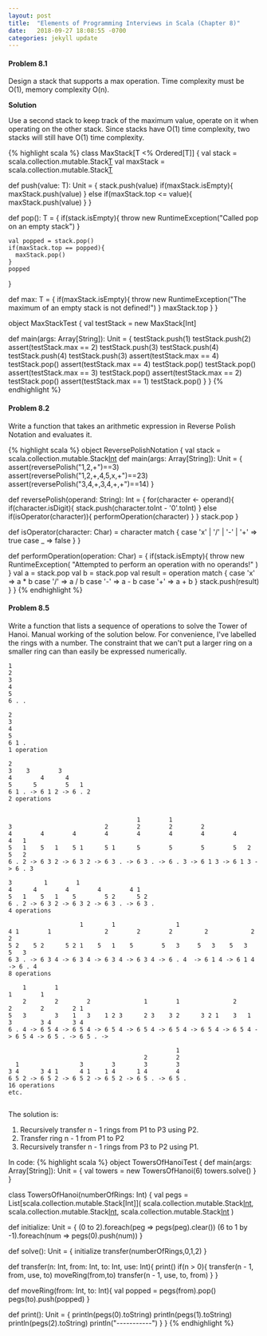 ```yaml
---
layout: post
title:  "Elements of Programming Interviews in Scala (Chapter 8)"
date:   2018-09-27 18:08:55 -0700
categories: jekyll update
---
```


#### Problem 8.1
Design a stack that supports a max operation. Time complexity must be O(1), memory complexity O(n).

**Solution**

Use a second stack to keep track of the maximum value, operate on it when operating on the other stack. Since stacks have O(1) time complexity, two stacks will still have O(1) time complexity. 

{% highlight scala %}
class MaxStack[T <% Ordered[T]] {
  val stack = scala.collection.mutable.Stack[T]()
  val maxStack = scala.collection.mutable.Stack[T]()

  def push(value: T): Unit = {
    stack.push(value)
    if(maxStack.isEmpty){
      maxStack.push(value)
    } else if(maxStack.top <= value){
      maxStack.push(value)
    }
  }

  def pop(): T = {
    if(stack.isEmpty){
      throw new RuntimeException("Called pop on an empty stack")
    }

    val popped = stack.pop()
    if(maxStack.top == popped){
      maxStack.pop()
    }
    popped
  }

  def max: T = {
    if(maxStack.isEmpty){
      throw new RuntimeException("The maximum of an empty stack is not defined!")
    }
    maxStack.top
  }
}

object MaxStackTest {
  val testStack = new MaxStack[Int]

  def main(args: Array[String]): Unit = {
    testStack.push(1)
    testStack.push(2)
    assert(testStack.max == 2)
    testStack.push(3)
    testStack.push(4)
    testStack.push(4)
    testStack.push(3)
    assert(testStack.max == 4)
    testStack.pop()
    assert(testStack.max == 4)
    testStack.pop()
    testStack.pop()
    assert(testStack.max == 3)
    testStack.pop()
    assert(testStack.max == 2)
    testStack.pop()
    assert(testStack.max == 1)
    testStack.pop()
  }
}
{% endhighlight %}

#### Problem 8.2
Write a function that takes an arithmetic expression in Reverse Polish Notation and evaluates it.

{% highlight scala %}
object ReversePolishNotation {
  val stack = scala.collection.mutable.Stack[Int]()
  def main(args: Array[String]): Unit = {
    assert(reversePolish("1,2,+")==3)
    assert(reversePolish("1,2,+,4,5,x,+")==23)
    assert(reversePolish("3,4,+,3,4,+,+")==14)
  }

  def reversePolish(operand: String): Int = {
    for(character <- operand){
      if(character.isDigit){
        stack.push(character.toInt - '0'.toInt)
      } else if(isOperator(character)){
        performOperation(character)
      }
    }
    stack.pop
  }

  def isOperator(character: Char) = character match {
      case 'x' | '/' | '-' | '+' => true
      case _ => false
    }
  }

  def performOperation(operation: Char) = {
    if(stack.isEmpty){
      throw new RuntimeException(
        "Attempted to perform an operation with no operands!"
      )
    }
    val a = stack.pop
    val b = stack.pop
    val result = operation match {
      case 'x' => a * b
      case '/' => a / b
      case '-' => a - b
      case '+' => a + b
    }
    stack.push(result)
  }
}
{% endhighlight %}	


#### Problem 8.5 
Write a function that lists a sequence of operations to solve the Tower of Hanoi. Manual working of the solution below. For convenience, I've labelled the rings with a number. The constraint that we can't put a larger ring on a smaller ring can than easily be expressed numerically.

```
1
2
3
4
5
6 . . 

2
3
4
5
6 1 .                   
1 operation 

2   
3    3        3
4        4      4
5      5        5   1
6 1 . -> 6 1 2 -> 6 . 2         
2 operations


                                    1        1
3                          2        2        2        2
4        4        4        4        4        4        4        4        4   1
5   1    5   1    5 1      5 1      5        5        5        5   2    5   2
6 . 2 -> 6 3 2 -> 6 3 2 -> 6 3 . -> 6 3 . -> 6 . 3 -> 6 1 3 -> 6 1 3 -> 6 . 3 
 
3         1        1
4      4        4        4        4 1
5   1    5   1    5        5 2      5 2 
6 . 2 -> 6 3 2 -> 6 3 2 -> 6 3 . -> 6 3 .
4 operations 

                    1        1                 1 
4 1        1               2        2        2         2            2        2 
5 2    5 2      5 2 1    5   1    5        5   3     5   3    5   3    5   3 
6 3 . -> 6 3 4 -> 6 3 4 -> 6 3 4 -> 6 3 4 -> 6 . 4  -> 6 1 4 -> 6 1 4 -> 6 . 4    
8 operations  

    1        1                                                          1        1
    2        2        2               1        1               2        2        2        2 1
5   3        3    1   3    1 2 3      2 3    3 2      3 2 1    3   1    3        3 4      3 4 
6 . 4 -> 6 5 4 -> 6 5 4 -> 6 5 4 -> 6 5 4 -> 6 5 4 -> 6 5 4 -> 6 5 4 -> 6 5 4 -> 6 5 . -> 6 5 . -> 

                                               1
                                      2        2
  1                 3        3        3        3
3 4      3 4 1      4 1    1 4      1 4        4
6 5 2 -> 6 5 2 -> 6 5 2 -> 6 5 2 -> 6 5 . -> 6 5 .
16 operations
etc.


```

The solution is:
1. Recursively transfer n - 1 rings from P1 to P3 using P2.
2. Transfer ring n - 1 from P1 to P2 
3. Recursively transfer n - 1 rings from P3 to P2 using P1.


In code:
{% highlight scala %}
object TowersOfHanoiTest {
  def main(args: Array[String]): Unit = {
    val towers = new TowersOfHanoi(6)
    towers.solve()
  }
}

class TowersOfHanoi(numberOfRings: Int) {
  val pegs = List[scala.collection.mutable.Stack[Int]](
    scala.collection.mutable.Stack[Int](),
    scala.collection.mutable.Stack[Int](),
    scala.collection.mutable.Stack[Int]()
  )

  def initialize: Unit = {
    (0 to 2).foreach(peg => pegs(peg).clear())
    (6 to 1 by -1).foreach(num => pegs(0).push(num))
  }

  def solve(): Unit = {
    initialize
    transfer(numberOfRings,0,1,2)
  }

  def transfer(n: Int, from: Int, to: Int, use: Int){
    print()
    if(n > 0){
      transfer(n - 1, from, use, to)
      moveRing(from,to)
      transfer(n - 1, use, to, from)
    }
  }

  def moveRing(from: Int, to: Int){
    val popped = pegs(from).pop()
    pegs(to).push(popped)
  }

  def print(): Unit = {
    println(pegs(0).toString)
    println(pegs(1).toString)
    println(pegs(2).toString)
    println("-----------")
  }
}
{% endhighlight %}  


